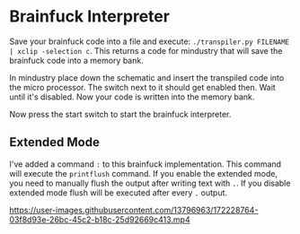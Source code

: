# Brainfuck Interpreter

Save your brainfuck code into a file and execute: `./transpiler.py FILENAME | xclip -selection c`. This returns a code for mindustry that will save the brainfuck code into a memory bank.

In mindustry place down the schematic and insert the transpiled code into the micro processor. The switch next to it should get enabled then. Wait until it's disabled. Now your code is written into the memory bank.

Now press the start switch to start the brainfuck interpreter.

## Extended Mode

I've added a command `:` to this brainfuck implementation. This command will execute the `printflush` command. If you enable the extended mode, you need to manually flush the output after writing text with `.`. If you disable extended mode flush will be executed after every `.` output.



https://user-images.githubusercontent.com/13796963/172228764-03f8d93e-26bc-45c2-b18c-25d92669c413.mp4

